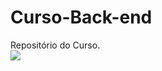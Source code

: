 # Curso-Back-end
Repositório do Curso.
<br>
<img src="https://media.tenor.com/_8OFisnQxBMAAAAd/cicak-goyang.gif">

